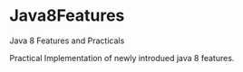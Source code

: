 # Java8Features
Java 8 Features and Practicals


Practical Implementation of newly introdued java 8 features.
